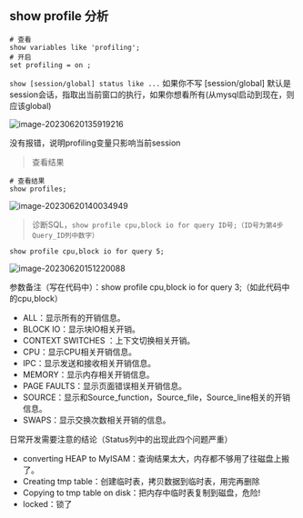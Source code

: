 ## show profile 分析

```MySQL
# 查看
show variables like 'profiling';
# 开启
set profiling = on ;
```

`show [session/global] status like ...` 如果你不写 [session/global] 默认是session会话，指取出当前窗口的执行，如果你想看所有(从mysql启动到现在，则应该global)

![image-20230620135919216](https://gitee.com/huanglei1111/phone-md/raw/master/images/image-20230620135919216.png)

没有报错，说明profiling变量只影响当前session

> 查看结果

```mysql
# 查看结果
show profiles;
```

![image-20230620140034949](https://gitee.com/huanglei1111/phone-md/raw/master/images/image-20230620140034949.png)

> 诊断SQL，`show profile cpu,block io for query ID号;（ID号为第4步Query_ID列中数字）`

```mysql
show profile cpu,block io for query 5;
```

![image-20230620151220088](https://gitee.com/huanglei1111/phone-md/raw/master/images/image-20230620151220088.png)

参数备注（写在代码中）：show profile cpu,block io for query 3;（如此代码中的cpu,block）

- ALL：显示所有的开销信息。
- BLOCK IO：显示块lO相关开销。
- CONTEXT SWITCHES ：上下文切换相关开销。
- CPU：显示CPU相关开销信息。
- IPC：显示发送和接收相关开销信息。
- MEMORY：显示内存相关开销信息。
- PAGE FAULTS：显示页面错误相关开销信息。
- SOURCE：显示和Source_function，Source_file，Source_line相关的开销信息。
- SWAPS：显示交换次数相关开销的信息。

日常开发需要注意的结论（Status列中的出现此四个问题严重）

- converting HEAP to MyISAM：查询结果太大，内存都不够用了往磁盘上搬了。
- Creating tmp table：创建临时表，拷贝数据到临时表，用完再删除
- Copying to tmp table on disk：把内存中临时表复制到磁盘，危险!
- locked：锁了
  

